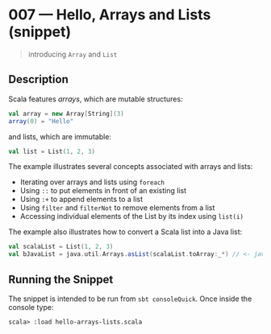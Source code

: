 # 007 &mdash; Hello, Arrays and Lists (snippet)
> introducing `Array` and `List`

## Description
Scala features *arrays*, which are mutable structures:
```scala
val array = new Array[String](3)
array(0) = "Hello"
```

and lists, which are immutable:
```scala
val list = List(1, 2, 3)
```

The example illustrates several concepts associated with arrays and lists:
+ Iterating over arrays and lists using `foreach`
+ Using `::` to put elements in front of an existing list
+ Using `:+` to append elements to a list
+ Using `filter` and `filterNot` to remove elements from a list
+ Accessing individual elements of the List by its index using `list(i)`

The example also illustrates how to convert a Scala list into a Java list:
```scala
val scalaList = List(1, 2, 3)
val bJavaList = java.util.Arrays.asList(scalaList.toArray:_*) // <- java.util.List[Int] = [1, 2, 3]
```

## Running the Snippet
The snippet is intended to be run from `sbt consoleQuick`. Once inside the console type:
```
scala> :load hello-arrays-lists.scala
```